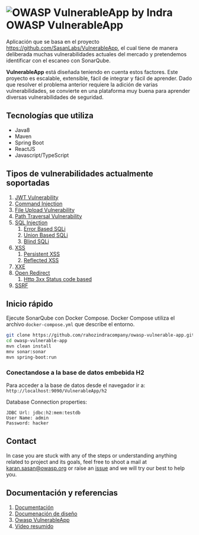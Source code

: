# ![OWASP VulnerableApp by Indra](https://raw.githubusercontent.com/SasanLabs/VulnerableApp/master/docs/logos/Coloured/iconColoured.png) OWASP VulnerableApp

Aplicación que se basa en el proyecto https://github.com/SasanLabs/VulnerableApp, el cual tiene de manera deliberada muchas vulnerabilidades actuales del mercado y pretendemos identificar con el escaneo con SonarQube.

**VulnerableApp** está diseñada teniendo en cuenta estos factores. Este proyecto es escalable, extensible, fácil de integrar y fácil de aprender. Dado que resolver el problema anterior requiere la adición de varias vulnerabilidades, se convierte en una plataforma muy buena para aprender diversas vulnerabilidades de seguridad.

## Tecnologías que utiliza
- Java8
- Maven
- Spring Boot
- ReactJS
- Javascript/TypeScript
    
## Tipos de vulnerabilidades actualmente soportadas

1. [JWT Vulnerability](https://github.com/SasanLabs/VulnerableApp/blob/master/src/main/java/org/sasanlabs/service/vulnerability/jwt/)
2. [Command Injection](https://github.com/SasanLabs/VulnerableApp/tree/master/src/main/java/org/sasanlabs/service/vulnerability/commandInjection)
3. [File Upload Vulnerability](https://github.com/SasanLabs/VulnerableApp/tree/master/src/main/java/org/sasanlabs/service/vulnerability/fileupload)
4. [Path Traversal Vulnerability](https://github.com/SasanLabs/VulnerableApp/tree/master/src/main/java/org/sasanlabs/service/vulnerability/pathTraversal)
5. [SQL Injection](https://github.com/SasanLabs/VulnerableApp/tree/master/src/main/java/org/sasanlabs/service/vulnerability/sqlInjection)
    1. [Error Based SQLi](https://github.com/SasanLabs/VulnerableApp/blob/master/src/main/java/org/sasanlabs/service/vulnerability/sqlInjection/ErrorBasedSQLInjectionVulnerability.java)
    2. [Union Based SQLi](https://github.com/SasanLabs/VulnerableApp/blob/master/src/main/java/org/sasanlabs/service/vulnerability/sqlInjection/UnionBasedSQLInjectionVulnerability.java)
    3. [Blind SQLi](https://github.com/SasanLabs/VulnerableApp/blob/master/src/main/java/org/sasanlabs/service/vulnerability/sqlInjection/BlindSQLInjectionVulnerability.java)
6. [XSS](https://github.com/SasanLabs/VulnerableApp/tree/master/src/main/java/org/sasanlabs/service/vulnerability/xss)
    1. [Persistent XSS](https://github.com/SasanLabs/VulnerableApp/tree/master/src/main/java/org/sasanlabs/service/vulnerability/xss/persistent)
    2. [Reflected XSS](https://github.com/SasanLabs/VulnerableApp/tree/master/src/main/java/org/sasanlabs/service/vulnerability/xss/reflected)
7. [XXE](https://github.com/SasanLabs/VulnerableApp/tree/master/src/main/java/org/sasanlabs/service/vulnerability/xxe)
8. [Open Redirect](https://github.com/SasanLabs/VulnerableApp/tree/master/src/main/java/org/sasanlabs/service/vulnerability/urlRedirection)
    1. [Http 3xx Status code based](https://github.com/SasanLabs/VulnerableApp/blob/master/src/main/java/org/sasanlabs/service/vulnerability/urlRedirection/Http3xxStatusCodeBasedInjection.java)
9. [SSRF](https://github.com/SasanLabs/VulnerableApp/tree/master/src/main/java/org/sasanlabs/service/vulnerability/ssrf)

## Inicio rápido

Ejecute SonarQube con Docker Compose. Docker Compose utiliza el archivo `docker-compose.yml` que describe el entorno.

```bash
git clone https://github.com/rahozindracompany/owasp-vulnerable-app.git
cd owasp-vulnerable-app
mvn clean install
mnv sonar:sonar
mvn spring-boot:run
```

### Conectandose a la base de datos embebida H2
Para acceder a la base de datos desde el navegador ir a: `http://localhost:9090/VulnerableApp/h2`

Database Connection properties:
```properties
JDBC Url: jdbc:h2:mem:testdb
User Name: admin
Password: hacker
```
## Contact
In case you are stuck with any of the steps or understanding anything related to project and its goals, feel free to shoot a mail at karan.sasan@owasp.org or raise an [issue](https://github.com/SasanLabs/VulnerableApp/issues) and we will try our best to help you.

## Documentación y referencias

1. [Documentación](https://sasanlabs.github.io/VulnerableApp)
2. [Documenación de diseño](https://sasanlabs.github.io/VulnerableApp/DesignDocumentation.html)
3. [Owasp VulnerableApp](https://owasp.org/www-project-vulnerableapp/)
5. [Vídeo resumido](https://www.youtube.com/watch?v=AjL4B-WwrrA&ab_channel=OwaspVulnerableApp)